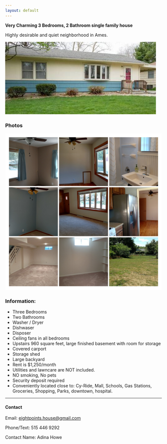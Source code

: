 ```yaml
---
layout: default
---
```


**Very Charming 3 Bedrooms, 2 Bathroom single family house**

Highly desirable and quiet neighborhood in Ames.

![](./front.jpg)

### Photos

![](./collage.jpg)

### Information:

* Three Bedrooms
* Two Bathrooms
* Washer / Dryer 
* Dishwaser
* Disposer
* Ceiling fans in all bedrooms
* Upstairs 960 square feet, large finished basement with room for storage
* Covered carport
* Storage shed
* Large backyard
* Rent is $1,250/month
* Utilities and lawncare are NOT included.
* NO smoking, No pets
* Security deposit required 
* Conveniently located close to: Cy-Ride, Mall, Schools, Gas Stations, Groceries, Shopping, Parks, downtown, hospital.


* * *

#### Contact

Email:  [eightpoints.house@gmail.com](mailto:eightpoints.house@gmail.com)

Phone/Text:  515 446 9292

Contact Name:  Adina Howe
